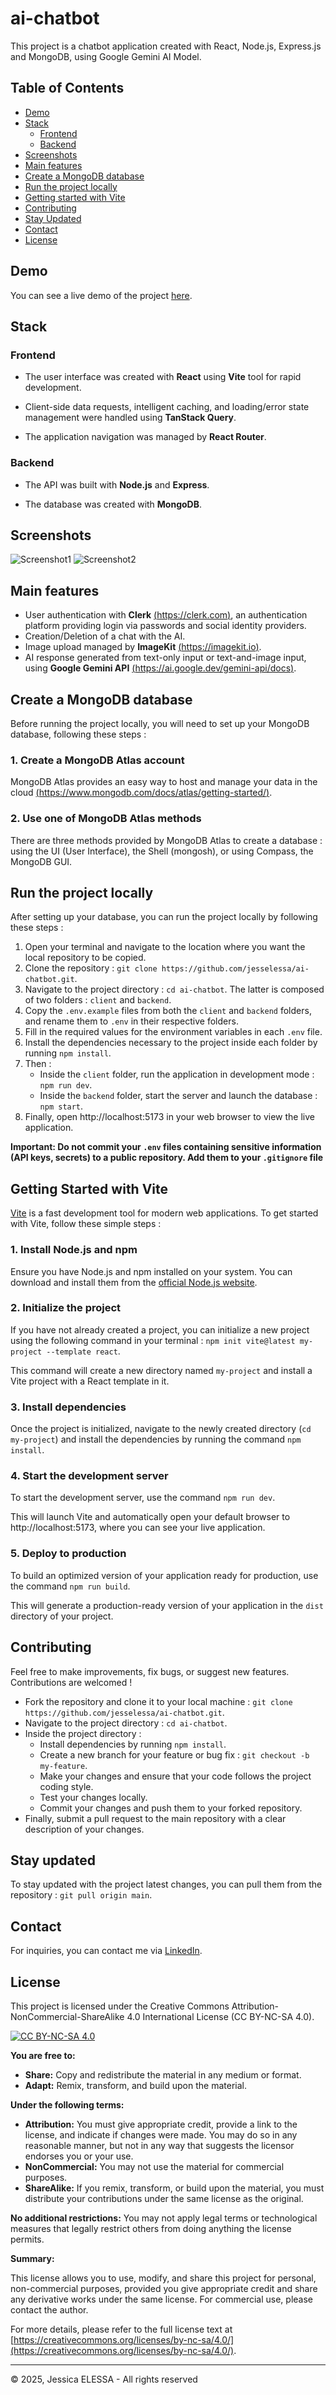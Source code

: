 # ai-chatbot

This project is a chatbot application created with React, Node.js, Express.js and MongoDB, using Google Gemini AI Model.

## Table of Contents

- [Demo](#demo)
- [Stack](#stack)
  - [Frontend](#frontend)
  - [Backend](#backend)
- [Screenshots](#screenshots)
- [Main features](#main-features)
- [Create a MongoDB database](#create-a-mongodb-database)
- [Run the project locally](#run-the-project-locally)
- [Getting started with Vite](#getting-started-with-vite)
- [Contributing](#contributing)
- [Stay Updated](#stay-updated)
- [Contact](#contact)
- [License](#license)

## Demo

You can see a live demo of the project [here](https://).

## Stack

### Frontend

- The user interface was created with **React** using **Vite** tool for rapid development.

- Client-side data requests, intelligent caching, and loading/error state management were handled using **TanStack Query**.

- The application navigation was managed by **React Router**.

### Backend

- The API was built with **Node.js** and **Express**.

- The database was created with **MongoDB**.

## Screenshots

![Screenshot1](./client/public/screenshot1.png)
![Screenshot2](./client/public/screenshot2.png)

## Main features

- User authentication with **Clerk** [(https://clerk.com)](https://clerk.com), an authentication platform providing login via passwords and social identity providers.
- Creation/Deletion of a chat with the AI.
- Image upload managed by **ImageKit** [(https://imagekit.io)](https://imagekit.io).
- AI response generated from text-only input or text-and-image input, using **Google Gemini API** [(https://ai.google.dev/gemini-api/docs)](https://ai.google.dev/gemini-api/docs).

## Create a MongoDB database

Before running the project locally, you will need to set up your MongoDB database, following these steps :

### 1. Create a MongoDB Atlas account

MongoDB Atlas provides an easy way to host and manage your data in the cloud [(https://www.mongodb.com/docs/atlas/getting-started/)](https://www.mongodb.com/docs/atlas/getting-started/).

### 2. Use one of MongoDB Atlas methods

There are three methods provided by MongoDB Atlas to create a database : using the UI (User Interface), the Shell (mongosh), or using Compass, the MongoDB GUI.

## Run the project locally

After setting up your database, you can run the project locally by following these steps :

1.  Open your terminal and navigate to the location where you want the local repository to be copied.
2.  Clone the repository : `git clone https://github.com/jesselessa/ai-chatbot.git`.
3.  Navigate to the project directory : `cd ai-chatbot`. The latter is composed of two folders : `client` and `backend`.
4.  Copy the `.env.example` files from both the `client` and `backend` folders, and rename them to `.env` in their respective folders.
5.  Fill in the required values for the environment variables in each `.env` file.
6.  Install the dependencies necessary to the project inside each folder by running `npm install`.
7.  Then :
    - Inside the `client` folder, run the application in development mode : `npm run dev`.
    - Inside the `backend` folder, start the server and launch the database : `npm start`.
8.  Finally, open http://localhost:5173 in your web browser to view the live application.

**Important: Do not commit your `.env` files containing sensitive information (API keys, secrets) to a public repository. Add them to your `.gitignore` file**

## Getting Started with Vite

[Vite](https://vitejs.dev/) is a fast development tool for modern web applications. To get started with Vite, follow these simple steps :

### 1. Install Node.js and npm

Ensure you have Node.js and npm installed on your system. You can download and install them from the [official Node.js website](https://nodejs.org/en).

### 2. Initialize the project

If you have not already created a project, you can initialize a new project using the following command in your terminal : `npm init vite@latest my-project --template react`.

This command will create a new directory named `my-project` and install a Vite project with a React template in it.

### 3. Install dependencies

Once the project is initialized, navigate to the newly created directory (`cd my-project`) and install the dependencies by running the command `npm install`.

### 4. Start the development server

To start the development server, use the command `npm run dev`.

This will launch Vite and automatically open your default browser to http://localhost:5173, where you can see your live application.

### 5. Deploy to production

To build an optimized version of your application ready for production, use the command `npm run build`.

This will generate a production-ready version of your application in the `dist` directory of your project.

## Contributing

Feel free to make improvements, fix bugs, or suggest new features. Contributions are welcomed !

- Fork the repository and clone it to your local machine : `git clone https://github.com/jesselessa/ai-chatbot.git`.
- Navigate to the project directory : `cd ai-chatbot`.
- Inside the project directory :
  - Install dependencies by running `npm install`.
  - Create a new branch for your feature or bug fix : `git checkout -b my-feature`.
  - Make your changes and ensure that your code follows the project coding style.
  - Test your changes locally.
  - Commit your changes and push them to your forked repository.
- Finally, submit a pull request to the main repository with a clear description of your changes.

## Stay updated

To stay updated with the project latest changes, you can pull them from the repository : `git pull origin main`.

## Contact

For inquiries, you can contact me via [LinkedIn](https://www.linkedin.com/in/jesselessa/).

## License

This project is licensed under the Creative Commons Attribution-NonCommercial-ShareAlike 4.0 International License (CC BY-NC-SA 4.0).

[![CC BY-NC-SA 4.0](https://licensebuttons.net/l/by-nc-sa/4.0/88x31.png)](https://creativecommons.org/licenses/by-nc-sa/4.0/)

**You are free to:**

- **Share:** Copy and redistribute the material in any medium or format.
- **Adapt:** Remix, transform, and build upon the material.

**Under the following terms:**

- **Attribution:** You must give appropriate credit, provide a link to the license, and indicate if changes were made. You may do so in any reasonable manner, but not in any way that suggests the licensor endorses you or your use.
- **NonCommercial:** You may not use the material for commercial purposes.
- **ShareAlike:** If you remix, transform, or build upon the material, you must distribute your contributions under the same license as the original.

**No additional restrictions:** You may not apply legal terms or technological measures that legally restrict others from doing anything the license permits.

**Summary:**

This license allows you to use, modify, and share this project for personal, non-commercial purposes, provided you give appropriate credit and share any derivative works under the same license. For commercial use, please contact the author.

For more details, please refer to the full license text at [https://creativecommons.org/licenses/by-nc-sa/4.0/](https://creativecommons.org/licenses/by-nc-sa/4.0/).

---

&copy; 2025, Jessica ELESSA - All rights reserved
